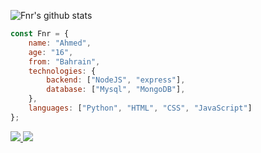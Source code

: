 ![Fnr's github stats](https://github-readme-stats.vercel.app/api?username=FnrDev&show_icons=true&theme=tokyonight)

```js
const Fnr = {
    name: "Ahmed",
    age: "16",
    from: "Bahrain",
    technologies: {
        backend: ["NodeJS", "express"],
        database: ["Mysql", "MongoDB"],
    },
    languages: ["Python", "HTML", "CSS", "JavaScript"]
};
```

<a href="https://github.com/FnrDev?tab=followers">
  <img src="https://img.shields.io/github/followers/FnrDev">
</a>
<a href="https://github.com/FnrDev">
   <img src="https://komarev.com/ghpvc/?username=FnrDev">
</a>
